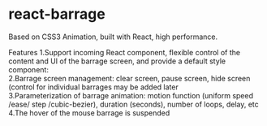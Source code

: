 # react-barrage
Based on CSS3 Animation, built with React, high performance.

Features
1.Support incoming React component, flexible control of the content and UI of the barrage screen, and provide a default style component:  
2.Barrage screen management: clear screen, pause screen, hide screen (control for individual barrages may be added later  
3.Parameterization of barrage animation: motion function (uniform speed /ease/ step /cubic-bezier), duration (seconds), number of loops, delay, etc  
4.The hover of the mouse barrage is suspended  
